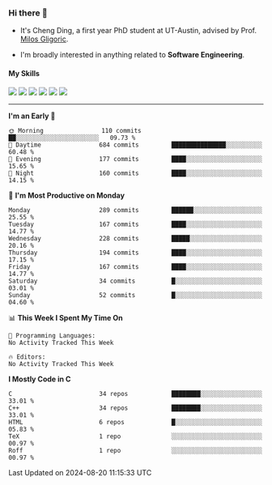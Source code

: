 ### Hi there 👋

* It's Cheng Ding, a first year PhD student at UT-Austin, advised by Prof. [Milos Gligoric](https://users.ece.utexas.edu/~gligoric/).

* I'm broadly interested in anything related to **Software Engineering**.

#### My Skills

![](https://img.shields.io/badge/C++-65318e?logo=cplusplus&logoColor=fff)
![](https://img.shields.io/badge/Python-3e74a2?logo=python&logoColor=fff)
![](https://img.shields.io/badge/C-5654a2?logo=c&logoColor=fff)
![](https://img.shields.io/badge/Go-00aaff?logo=go&logoColor=fff)
![](https://img.shields.io/badge/Docker-0088ff?logo=docker&logoColor=fff)
![](https://img.shields.io/badge/Apache-D22128?logo=apache&logoColor=fff)

---
<!--START_SECTION:waka-->
**I'm an Early 🐤** 

```text
🌞 Morning                110 commits         ██░░░░░░░░░░░░░░░░░░░░░░░   09.73 % 
🌆 Daytime                684 commits         ███████████████░░░░░░░░░░   60.48 % 
🌃 Evening                177 commits         ████░░░░░░░░░░░░░░░░░░░░░   15.65 % 
🌙 Night                  160 commits         ████░░░░░░░░░░░░░░░░░░░░░   14.15 % 
```
📅 **I'm Most Productive on Monday** 

```text
Monday                   289 commits         ██████░░░░░░░░░░░░░░░░░░░   25.55 % 
Tuesday                  167 commits         ████░░░░░░░░░░░░░░░░░░░░░   14.77 % 
Wednesday                228 commits         █████░░░░░░░░░░░░░░░░░░░░   20.16 % 
Thursday                 194 commits         ████░░░░░░░░░░░░░░░░░░░░░   17.15 % 
Friday                   167 commits         ████░░░░░░░░░░░░░░░░░░░░░   14.77 % 
Saturday                 34 commits          █░░░░░░░░░░░░░░░░░░░░░░░░   03.01 % 
Sunday                   52 commits          █░░░░░░░░░░░░░░░░░░░░░░░░   04.60 % 
```


📊 **This Week I Spent My Time On** 

```text
💬 Programming Languages: 
No Activity Tracked This Week

🔥 Editors: 
No Activity Tracked This Week
```

**I Mostly Code in C** 

```text
C                        34 repos            ████████░░░░░░░░░░░░░░░░░   33.01 % 
C++                      34 repos            ████████░░░░░░░░░░░░░░░░░   33.01 % 
HTML                     6 repos             █░░░░░░░░░░░░░░░░░░░░░░░░   05.83 % 
TeX                      1 repo              ░░░░░░░░░░░░░░░░░░░░░░░░░   00.97 % 
Roff                     1 repo              ░░░░░░░░░░░░░░░░░░░░░░░░░   00.97 % 
```




 Last Updated on 2024-08-20 11:15:33 UTC
<!--END_SECTION:waka-->
